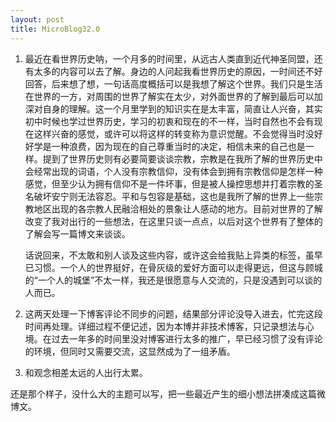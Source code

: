 ```yaml
---
layout: post
title: MicroBlog32.0
---
```



<ol>
	<li>
		<p>最近在看世界历史呐，一个月多的时间里，从远古人类直到近代神圣同盟，还有太多的内容可以去了解。身边的人问起我看世界历史的原因，一时间还不好回答，后来想了想，一句话高度概括可以是我想了解这个世界。我们只是生活在世界的一方，对周围的世界了解实在太少，对外面世界的了解到最后可以加深对自身的理解。这一个月里学到的知识实在是太丰富，简直让人兴奋，其实初中时候也学过世界历史，学习的初衷和现在的不一样，当时自然也不会有现在这样兴奋的感觉，或许可以将这样的转变称为意识觉醒。不会觉得当时没好好学是一种浪费，因为现在的自己尊重当时的决定，相信未来的自己也是一样。提到了世界历史则有必要简要谈谈宗教，宗教是在我所了解的世界历史中会经常出现的词语，个人没有宗教信仰，没有体会到拥有宗教信仰是怎样一种感觉，但至少认为拥有信仰不是一件坏事，但是被人操控思想并打着宗教的圣名破坏安宁则无法容忍。平和与包容是基础，这也是我所了解的世界上一些宗教地区出现的各宗教人民融洽相处的景象让人感动的地方。目前对世界的了解改变了我对出行的一些想法，在这里只谈一点点，以后对这个世界有了整体的了解会写一篇博文来谈谈。</p>
		<p>话说回来，不太敢和别人谈及这些内容，或许这会给我贴上异类的标签，虽早已习惯。一个人的世界挺好，在骨灰级的爱好方面可以走得更远，但这与顾城的“一个人的城堡”不太一样，我还是很愿意与人交流的，只是没遇到可以谈的人而已。</p>
	</li>
	<li>
		<p>这两天处理一下博客评论不同步的问题，结果部分评论没导入进去，忙完这段时间再处理。详细过程不便记述，因为本博并非技术博客，只记录想法与心境。在过去一年多的时间里没对博客进行太多的推广，早已经习惯了没有评论的环境，但同时又需要交流，这显然成为了一组矛盾。</p>
	</li>
	<li>
		<p>和观念相差太远的人出行太累。</p>
	</li>
</ol>

<p>还是那个样子，没什么大的主题可以写，把一些最近产生的细小想法拼凑成这篇微博文。</p>


